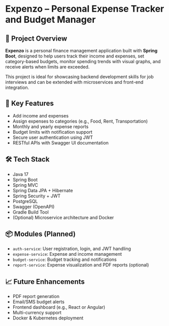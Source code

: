 # Expenzo – Personal Expense Tracker and Budget Manager

## 📘 Project Overview

**Expenzo** is a personal finance management application built with **Spring Boot**, designed to help users track their income and expenses, set category-based budgets, monitor spending trends with visual graphs, and receive alerts when limits are exceeded.

This project is ideal for showcasing backend development skills for job interviews and can be extended with microservices and front-end integration.

## 🚀 Key Features

- Add income and expenses
- Assign expenses to categories (e.g., Food, Rent, Transportation)
- Monthly and yearly expense reports
- Budget limits with notification support
- Secure user authentication using JWT
- RESTful APIs with Swagger UI documentation

## 🛠️ Tech Stack

- Java 17
- Spring Boot
- Spring MVC
- Spring Data JPA + Hibernate
- Spring Security + JWT
- PostgreSQL
- Swagger (OpenAPI)
- Gradle Build Tool
- (Optional) Microservice architecture and Docker

## 📦 Modules (Planned)

- `auth-service`: User registration, login, and JWT handling
- `expense-service`: Expense and income management
- `budget-service`: Budget tracking and notifications
- `report-service`: Expense visualization and PDF reports (optional)

## 📈 Future Enhancements

- PDF report generation
- Email/SMS budget alerts
- Frontend dashboard (e.g., React or Angular)
- Multi-currency support
- Docker & Kubernetes deployment

